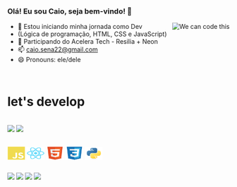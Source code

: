 ### Olá! Eu sou Caio, seja bem-vindo! 👋

   <img height="160em" align="right" alt="We can code this" src="https://media.giphy.com/media/fwbZnTftCXVocKzfxR/giphy.gif"/>
  
- 🌱 Estou iniciando minha jornada como Dev
- (Lógica de programação, HTML, CSS e JavaScript)
- 🚀 Participando do Acelera Tech - Resilia + Neon
- 📫 caio.sena22@gmail.com
- 😄 Pronouns: ele/dele

<br>
<h1>let's develop</h1>
<br>
  <div>
   <img height="150em" src="https://github-readme-stats.vercel.app/api?username=CaioSenaSouto&show_icons=true&theme=dark&include_all_commits=true&count_private=true">
   <img height="150em" src="https://github-readme-stats.vercel.app/api/top-langs/?username=CaioSenaSouto&layout=compact&langs_count=7&theme=dark">
  </div>
  
 ##
 
 <div style="display: inline_block">
   <img align="center" alt="Caio-Js" height="30" width="40" src="https://raw.githubusercontent.com/devicons/devicon/master/icons/javascript/javascript-plain.svg">
   <img align="center" alt="Caio-React" height="30" width="40" src="https://raw.githubusercontent.com/devicons/devicon/master/icons/react/react-original.svg">
   <img align="center" alt="Caio-HTML" height="30" width="40" src="https://raw.githubusercontent.com/devicons/devicon/master/icons/html5/html5-original.svg">
   <img align="center" alt="Caio-CSS" height="30" width="40" src="https://raw.githubusercontent.com/devicons/devicon/master/icons/css3/css3-original.svg">
   <img align="center" alt="Caio-Python" height="30" width="40" src="https://raw.githubusercontent.com/devicons/devicon/master/icons/python/python-original.svg">
 </div>
   
##

   <div> 
     <a href="https://instagram.com/caiosenasouto" target="_blank"><img src="https://img.shields.io/badge/-Instagram-%23E4405F?style=for-the-badge&logo=instagram&logoColor=white" target="_blank"></a>
     <a href="https://discord.gg/8axadb8h" target="_blank"><img src="https://img.shields.io/badge/Discord-7289DA?style=for-the-badge&logo=discord&logoColor=white" target="_blank"></a> 
     <a href = "mailto:caio.sena22@gmail.com"><img src="https://img.shields.io/badge/-Gmail-%23333?style=for-the-badge&logo=gmail&logoColor=white" target="_blank"></a>
     <a href="https://www.linkedin.com/in/caio-sena-souto-19472326/" target="_blank"><img src="https://img.shields.io/badge/-LinkedIn-%230077B5?style=for-the-badge&logo=linkedin&logoColor=white" target="_blank"></a> 
    </div>
